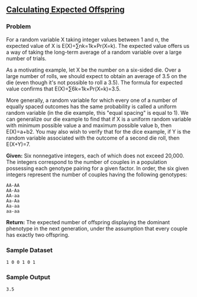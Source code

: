 ## [Calculating Expected Offspring](https://rosalind.info/problems/iev/)

### Problem
For a random variable X taking integer values between 1 and n, the expected value of X is E(X)=∑nk=1k×Pr(X=k). The expected value offers us a way of taking the long-term average of a random variable over a large number of trials.

As a motivating example, let X be the number on a six-sided die. Over a large number of rolls, we should expect to obtain an average of 3.5 on the die (even though it's not possible to roll a 3.5). The formula for expected value confirms that E(X)=∑6k=1k×Pr(X=k)=3.5.

More generally, a random variable for which every one of a number of equally spaced outcomes has the same probability is called a uniform random variable (in the die example, this "equal spacing" is equal to 1). We can generalize our die example to find that if X is a uniform random variable with minimum possible value a and maximum possible value b, then E(X)=a+b2. You may also wish to verify that for the dice example, if Y is the random variable associated with the outcome of a second die roll, then E(X+Y)=7.

<b>Given:</b> Six nonnegative integers, each of which does not exceed 20,000. The integers correspond to the number of couples in a population possessing each genotype pairing for a given factor. In order, the six given integers represent the number of couples having the following genotypes:
```
AA-AA
AA-Aa
AA-aa
Aa-Aa
Aa-aa
aa-aa
```

<b>Return:</b> The expected number of offspring displaying the dominant phenotype in the next generation, under the assumption that every couple has exactly two offspring.

### Sample Dataset
```
1 0 0 1 0 1
```

### Sample Output
```
3.5
```

